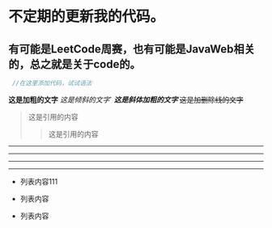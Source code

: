﻿# 不定期的更新我的代码。
## 有可能是LeetCode周赛，也有可能是JavaWeb相关的，总之就是关于code的。
```java
 //在这里添加代码，试试语法
```
**这是加粗的文字**
*这是倾斜的文字*`
***这是斜体加粗的文字***
~~这是加删除线的文字~~
>这是引用的内容
>>这是引用的内容

---
----
***
*****

- 列表内容111
+ 列表内容
* 列表内容

